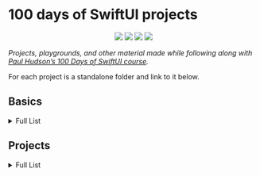 # 100 days of SwiftUI projects

<p align="center">
    <img src="https://img.shields.io/badge/Apple Swift-version 5.1 (swiftlang--1100.0.270.13 clang--1100.0.33.7)-brightgreen.svg" />
    <img src="https://img.shields.io/badge/MacOS Catalina-10.15.1 beta 3 (19B86a)+-blue.svg" />
    <img src="https://img.shields.io/badge/Xcode-11.2 Beta 2 (11B44)+-blue.svg" />
    <img src="https://img.shields.io/badge/iOS-13.2 Beta 4 (17B5084a)+-blue.svg" />
</p>


_Projects, playgrounds, and other material made while following along with [Paul Hudson’s 100 Days of SwiftUI course](https://www.hackingwithswift.com/100/swiftui)._

For each project is a standalone folder and link to it below. 

## Basics

<details>
<summary>Full List</summary>

- **Days 1-15:** Introduction to Swift, covered during the [100 Days of Swift](https://github.com/ErikWaterham/100-days-of-Swift-SwiftUI-basics) challenge.
</details>

## Projects

<details>
<summary>Full List</summary>

- **Project 01:** [WeSplit](./project-01/)
- **Project 02:** [Guess The Flag](./project-02/)
- **Project 03:** [Views And Modifiers](./project-03/)
- **Project 04:** [Better Rest](./project-04/)
- **Project 05:** [Word Scramble](./project-05/)
</details>
